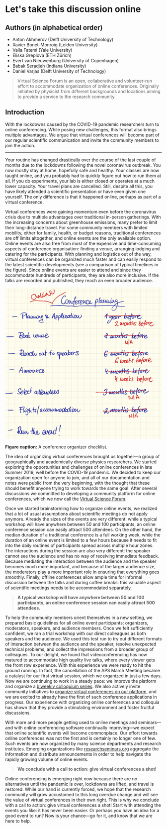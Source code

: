 # Let's take this discussion online

## Authors (in alphabetical order)

- Anton Akhmerov (Delft University of Technology)
- Xavier Bonet-Monroig (Leiden University)
- Valla Fatemi (Yale University)
- Eliska Greplova (ETH Zürich)
- Evert van Nieuwenburg (University of Copenhagen)
- Babak Seradjeh (Indiana University)
- Daniel Varjas (Delft University of Technology)

> Virtual Science Forum is an open, collaborative and volunteer-run effort to accommodate organization of online conferences. Originally initiated by physicist from different backgrounds and locations aiming to provide a service to the research community.

## Introduction

With the lockdowns caused by the COVID-19 pandemic researchers turn to online conferencing. While posing new challenges, this format also brings multiple advantages. We argue that virtual conferences will become part of our regular scientific communication and invite the community members to join the action.

---

<!-- #### COVID lockdown disrupted everyone's work, travel, and likely mean that you attended an online talk. -->

Your routine has changed drastically over the course of the last couple of months due to the lockdowns following the novel coronavirus outbreak.
You now mostly stay at home, hopefully safe and healthy.
Your classes are now taught online, and you probably had to quickly figure out how to run them at all.
If you do experiments, your lab is either closed or operates at a much lower capacity.
Your travel plans are cancelled. Still, despite all this, you have likely attended a scientific presentation or have even given one yourself.
The only difference is that it happened online, perhaps as part of a virtual conference.

<!-- #### Online talks were gaining momentum already before, and for a good reason. -->

Virtual conferences were gaining momentum even before the coronavirus crisis due to multiple advantages over traditional in-person gatherings.
With the increasing concerns about greenhouse emissions, many prefer to limit their long-distance travel.
For some community members with limited mobility, either for family, health, or budget reasons, traditional conferences are off limits altogether, and online events are the only available option.
Online events are also free from most of the expensive and time-consuming aspects of conference organisation: finding a venue, arranging lodging and catering for the participants.
With planning and logistics out of the way, virtual conferences can be organized much faster and can easily respond to the latest scientific developments (see a comparison of typical timelines in the figure).
Since online events are easier to attend and since they accommodate hundreds of participants, they are also more inclusive.
If the talks are recorded and published, they reach an even broader audience.

![](planning_checklist.png)

**Figure caption:** A conference organizer checklist.

<!-- #### We decided to develop online conferences and established VSF. -->

The idea of organizing virtual conferences brought us together—a group of geographically and academically diverse physics researchers.
We started exploring the opportunities and challenges of online conferences in late Summer 2019, well before the COVID-19 pandemic.
We decided to keep our organization open for anyone to join, and all of our documentation and notes were public from the very beginning, with the thought that these should benefit anyone trying to work towards the same goal.
After several discussions we committed to developing a community platform for online conferences, which we now call the [Virtual Science Forum](https://virtualscienceforum.org).

<!-- #### In thinking about online events we had to revisit many assumptions about conferences. -->

Once we started brainstorming how to organize online events, we realized that a lot of usual assumptions about scientific meetings do not apply anymore.
Already the sizes of the events are very different: while a typical workshop will have anywhere between 50 and 100 participants, an online conference session can easily attract 500 attendees.
On the other hand, the median duration of a traditional conference is a full working week, while the duration of an online event is limited to a few hours because it needs to fit into the daily routines of participants spread across multiple hour zones.
The interactions during the session are also very different: the speaker cannot see the audience and has no way of receiving immediate feedback.
Because mediating the interaction between the audience and the speaker becomes much more important, and because of the larger audience size, the moderators play a more important role in ensuring that everything goes smoothly.
Finally, offline conferences allow ample time for informal discussion between the talks and during coffee breaks: this valuable aspect of scientific meetings needs to be accommodated separately.

> **A typical workshop will have anywhere between 50 and 100 participants, an online conference session can easily attract 500 attendees.**

<!-- #### We ran a couple of events, and saw that they work well. -->

To help the community members orient themselves in a new setting, we prepared basic guidelines for all online event participants: organizers, moderators, speakers, and audience members.
Once we felt sufficiently confident, we ran a trial workshop with our direct colleagues as both speakers and the audience.
We used this test run to try out different formats of interaction between the audience and the speaker, resolve unexpected technical problems, and collect the impressions from a broader group of colleagues.
To our delight, we found that videoconferencing has now matured to accommodate high quality live talks, where every viewer gets the front row experience.
With this experience we were ready to hit the ground running. In fact, the cancellation of the APS March Meeting became a catalyst for our first virtual session, which we organized in just a few days.
Now we are continuing to work in a steady pace: we improve the platform and organize a [biweekly colloquium series](https://virtualscienceforum.org/#/long_range_colloquium).
We also actively invite community initiatives to [organize virtual conferences on our platform](https://virtualscienceforum.org/#/announcement), and we are excited to already have the first of such conference applications in progress.
Our experience with organizing online conferences and colloquia has shown that they provide a stimulating environment and foster fruitful discussions.

<!-- #### We are confident that we will see an explosive growth of online events. -->

With more and more people getting used to online meetings and seminars—and with online conferencing software continually improving—we expect that online scientific events will become commonplace. 
Our effort towards online conferences was not the first and is certainly no longer one of few.
Such events are now organized by many science departments and research institutes.
Emerging organizations like [researchseminars.org](https://researchseminars.org) aggregate the information and distribute announcements in order to help navigate the rapidly growing volume of online events.

<!-- #### You should definitely get involved in the online events, and we are here to help. -->

> **We conclude with a call to action: give virtual conferences a shot!**

Online conferencing is emerging right now because there are no alternatives until the pandemic is over, lockdowns are lifted, and travel is restored.
While our hand is currently forced, we hope that the research community will grow accustomed to this long overdue change and will see the value of virtual conferences in their own right.
This is why we conclude with a call to action: give virtual conferences a shot!
Start with attending the events you like: it has never been easier.
Or perhaps you have an idea for a good event to run?
Now is your chance—go for it, and know that we are here to help.
